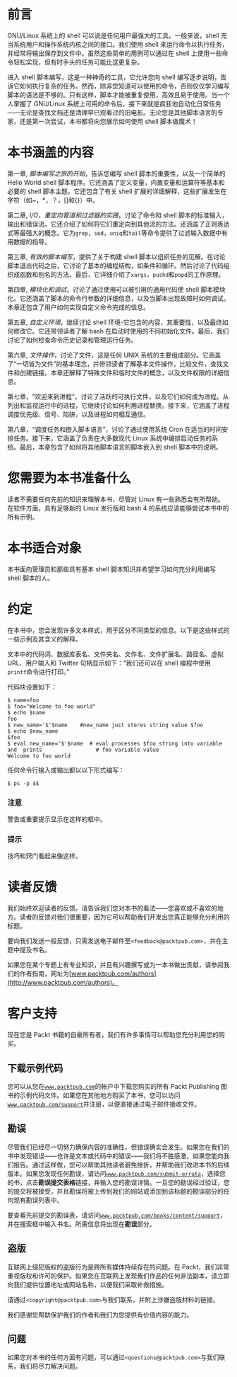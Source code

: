 # 前言

GNU/Linux 系统上的 shell 可以说是任何用户最强大的工具。一般来说，shell 充当系统用户和操作系统内核之间的接口。我们使用 shell 来运行命令以执行任务，并经常将输出保存到文件中。虽然这些简单的用例可以通过在 shell 上使用一些命令轻松实现，但有时手头的任务可能比这更复杂。

进入 shell 脚本编写，这是一种神奇的工具，它允许您向 shell 编写逐步说明，告诉它如何执行复杂的任务。然而，除非您知道可以使用的命令，否则仅仅学习编写脚本的语法是不够的。只有这样，脚本才能被重复使用，高效且易于使用。当一个人掌握了 GNU/Linux 系统上可用的命令后，接下来就是疯狂地自动化日常任务——无论是查找文档还是清理早已观看过的旧电影。无论您是其他脚本语言的专家，还是第一次尝试，本书都将向您展示如何使用 shell 脚本做魔术！

# 本书涵盖的内容

第一章, *脚本编写之旅的开始*，告诉您编写 shell 脚本的重要性，以及一个简单的 Hello World shell 脚本程序。它还涵盖了定义变量，内置变量和运算符等基本和必要的 shell 脚本主题。它还包含了有关 shell 扩展的详细解释，这些扩展发生在字符（如~，*，？，[]和{}）中。

第二章, *I/O，重定向管道和过滤器的实践*，讨论了命令和 shell 脚本的标准输入，输出和错误流。它还介绍了如何将它们重定向到其他流的方法。还涵盖了正则表达式等最强大的概念。它为`grep`，`sed`，`uniq`和`tail`等命令提供了过滤输入数据中有用数据的指导。

第三章, *有效的脚本编写*，提供了关于构建 shell 脚本以组织任务的见解。在讨论脚本退出代码之后，它讨论了基本的编程结构，如条件和循环。然后讨论了代码组织成函数和别名的方法。最后，它详细介绍了`xargs`，`pushd`和`popd`的工作原理。

第四章, *模块化和调试*，讨论了通过使用可以被引用的通用代码使 shell 脚本模块化。它还涵盖了脚本的命令行参数的详细信息，以及当脚本出现故障时如何调试。本章还包含了用户如何实现自定义命令完成的信息。

第五章, *自定义环境*，继续讨论 shell 环境-它包含的内容，其重要性，以及最终如何修改它。它还带领读者了解 bash 在启动时使用的不同初始化文件。最后，我们讨论了如何检查命令历史记录和管理运行任务。

第六章, *文件操作*，讨论了文件，这是任何 UNIX 系统的主要组成部分。它涵盖了“一切皆为文件”的基本理念，并带领读者了解基本文件操作，比较文件，查找文件和创建链接。本章还解释了特殊文件和临时文件的概念，以及文件权限的详细信息。

第七章，“欢迎来到进程”，讨论了活跃的可执行文件，以及它们如何成为进程。从列出和监视运行中的进程，它继续讨论如何利用进程替换。接下来，它涵盖了进程调度优先级、信号、陷阱，以及进程如何相互通信。

第八章，“调度任务和嵌入脚本语言”，讨论了通过使用系统 Cron 在适当的时间安排任务。接下来，它涵盖了负责在大多数现代 Linux 系统中编排启动任务的系统。最后，本章包含了如何将其他脚本语言的脚本嵌入到 shell 脚本中的说明。

# 您需要为本书准备什么

读者不需要任何先前的知识来理解本书，尽管对 Linux 有一些熟悉会有所帮助。在软件方面，具有足够新的 Linux 发行版和 bash 4 的系统应该能够尝试本书中的所有示例。

# 本书适合对象

本书面向管理员和那些具有基本 shell 脚本知识并希望学习如何充分利用编写 shell 脚本的人。

# 约定

在本书中，您会发现许多文本样式，用于区分不同类型的信息。以下是这些样式的一些示例及其含义的解释。

文本中的代码词、数据库表名、文件夹名、文件名、文件扩展名、路径名、虚拟 URL、用户输入和 Twitter 句柄显示如下：“我们还可以在 shell 编程中使用`printf`命令进行打印。”

代码块设置如下：

```
$ name=foo
$ foo="Welcome to foo world"
$ echo $name
foo
$ new_name='$'$name    #new_name just stores string value $foo
$ echo $new_name
$foo
$ eval new_name='$'$name  # eval processes $foo string into variable and  prints                 # foo variable value
Welcome to foo world
```

任何命令行输入或输出都以以下形式编写：

```
$ ps -p $$

```

### 注意

警告或重要提示显示在这样的框中。

### 提示

技巧和窍门看起来像这样。

# 读者反馈

我们始终欢迎读者的反馈。请告诉我们您对本书的看法——您喜欢或不喜欢的地方。读者的反馈对我们很重要，因为它可以帮助我们开发出您真正能够充分利用的标题。

要向我们发送一般反馈，只需发送电子邮件至`<feedback@packtpub.com>`，并在主题中提及书名。

如果您在某个专题上有专业知识，并且有兴趣撰写或为一本书做出贡献，请参阅我们的作者指南，网址为[www.packtpub.com/authors](http://www.packtpub.com/authors)。

# 客户支持

现在您是 Packt 书籍的自豪所有者，我们有许多事情可以帮助您充分利用您的购买。

## 下载示例代码

您可以从您在[`www.packtpub.com`](http://www.packtpub.com)的帐户中下载您购买的所有 Packt Publishing 图书的示例代码文件。如果您在其他地方购买了本书，您可以访问[`www.packtpub.com/support`](http://www.packtpub.com/support)并注册，以便直接通过电子邮件接收文件。

## 勘误

尽管我们已经尽一切努力确保内容的准确性，但错误确实会发生。如果您在我们的书中发现错误——也许是文本或代码中的错误——我们将不胜感激，如果您能向我们报告。通过这样做，您可以帮助其他读者避免挫折，并帮助我们改进本书的后续版本。如果您发现任何勘误，请访问[`www.packtpub.com/submit-errata`](http://www.packtpub.com/submit-errata)，选择您的书，点击**勘误提交表格**链接，并输入您的勘误详情。一旦您的勘误经过验证，您的提交将被接受，并且勘误将被上传到我们的网站或添加到该标题的勘误部分的任何现有勘误列表中。

要查看先前提交的勘误表，请访问[`www.packtpub.com/books/content/support`](https://www.packtpub.com/books/content/support)，并在搜索框中输入书名。所需信息将出现在**勘误**部分。

## 盗版

互联网上侵犯版权的盗版行为是跨所有媒体持续存在的问题。在 Packt，我们非常重视版权和许可的保护。如果您在互联网上发现我们作品的任何非法副本，请立即向我们提供位置地址或网站名称，以便我们采取补救措施。

请通过`<copyright@packtpub.com>`与我们联系，并附上涉嫌盗版材料的链接。

我们感谢您帮助保护我们的作者和我们为您提供有价值内容的能力。

## 问题

如果您对本书的任何方面有问题，可以通过`<questions@packtpub.com>`与我们联系，我们将尽力解决问题。
